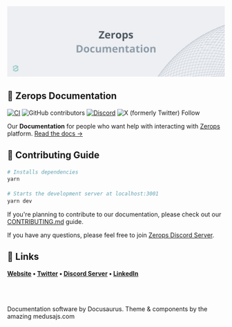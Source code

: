 ![Docs cover](https://github.com/zeropsio/recipe-shared-assets/blob/main/covers/svg/cover-docs.svg)

<h2>📑 Zerops Documentation</h2>

[![CI](https://img.shields.io/github/actions/workflow/status/zeropsio/docs/build.yml?labelColor=EDEFF3&color=8F9DA8)](https://github.com/zeropsio/docs/actions/workflows/build.yml)
![GitHub contributors](https://img.shields.io/github/contributors/zeropsio/docs?labelColor=EDEFF3&color=8F9DA8)
[![Discord](https://img.shields.io/discord/735781031147208777?labelColor=EDEFF3&color=8F9DA8)](https://docs.zerops.io/discord)
![X (formerly Twitter) Follow](https://img.shields.io/twitter/follow/zeropsio)

Our <b>Documentation</b> for people who want help with interacting with <a href="https://zerops.io/" target="_blank">Zerops</a> platform. <a href="https://docs.zerops.io/" target="_blank">Read the docs →</a>

## 📝 Contributing Guide

```bash
# Installs dependencies
yarn

# Starts the development server at localhost:3001
yarn dev
```

If you're planning to contribute to our documentation, please check out our [CONTRIBUTING.md](https://github.com/zeropsio/docs/blob/main/CONTRIBUTING.md) guide.

If you have any questions, please feel free to join [Zerops Discord Server](https://docs.zerops.io/discord).

## 🧩 Links

<div>
  <b>
  <a href="https://zerops.io">Website</a>
  •
  <a href="https://x.com/zeropsio">Twitter</a>
  •
  <a href="https://docs.zerops.io/discord">Discord Server</a>
  •
  <a href="http://linkedin.com/company/zerops/">LinkedIn</a>
  </b>
</div>

<br/>
<br/>
<br/>

<p>
Documentation software by Docusaurus. Theme & components by the amazing medusajs.com
</p>

<br/>
